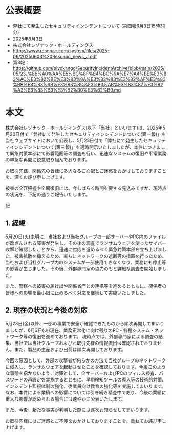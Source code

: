 # 公表概要
- 弊社にて発生したセキュリティインシデントについて (第四報6月3日15時30分)
- 2025年6月3日
- 株式会社レゾナック・ホールディングス
- https://www.resonac.com/system/files/2025-06/20250603%20Resonac_news_J.pdf
- 第3報：https://github.com/piyokango/SecurityIncidentArchive/blob/main/2025/05/23_%E6%A0%AA%E5%BC%8F%E4%BC%9A%E7%A4%BE%E3%83%AC%E3%82%BE%E3%83%8A%E3%83%83%E3%82%AF%E3%83%BB%E3%83%9B%E3%83%BC%E3%83%AB%E3%83%87%E3%82%A3%E3%83%B3%E3%82%B0%E3%82%B9.md

# 本文
株式会社レゾナック・ホールディングス(以下「当社」といいます)は、2025年5月20日付で「弊社にて発生したセキュリティインシデントについて(第一報)」を当社ウェブサイトにおいて公表し、5月23日付で「弊社にて発生したセキュリティインシデントについて(第三報)」を適時開示いたしましたが、本件につきまして緊急対策本部にて影響範囲等の調査を行い、迅速なシステムの復旧や平常業務の早急な再開に鋭意取り組んでおります。

お取引先様、関係先の皆様に多大なるご心配とご迷惑をおかけしておりますことを、深くお詫び申し上げます。

被害の全容把握や全面復旧には、今しばらく時間を要する見込みですが、現時点の状況を、下記の通りご報告いたします。

記

## 1. 経緯
5月20日(火)未明に、当社および当社グループの一部サーバーやPC内のファイルが改ざんされる障害が発生し、その後の調査でランサムウェアを使ったサイバー攻撃と確認したことから、迅速に対応を進めるべく緊急対策本部を立ち上げました。被害拡散を抑えるため、直ちにネットワークの遮断等の措置を行ったため、当社および当社グループ内のシステムが一部使用できなくなり、業務にも停止等の影響が生じました。その後、外部専門家の協力のもと詳細な調査を開始しました。

また、警察への被害の届け出や関係省庁との連携等を進めるとともに、関係者の皆様への影響を最小限に止めるべく対応を継続して実施いたしました。

## 2. 現在の状況と今後の対応
5月23日(金)以降、一部の事業で安全が確認できたものから順次再開してまいりましたが、6月3日(火)現在、業務正常化に向け残りのPC・各種システム・ネットワーク等の復旧を進めております。 現時点では、外部専門家による調査の結果、当社では当社グループおよびお取引先様の情報流出は確認されておりません。また、製品の生産および出荷は順次再開しております。

今回の原因として、外部の攻撃者が何らかの方法で当社グループのネットワークに侵入し、ランサムウェアを起動させたことを確認しております。今後このような事態を招かないよう、対策として、全サーバーおよびPCのウィルス検査、パスワードの再設定を実施するとともに、早期検知ツールの導入等の技術的対策、インシデント監視体制の強化、従業員向け教育の強化等を実施してまいります。 なお、本件による業績への影響については引き続き精査中であり、今後の業績に重大な影響が認められる場合には速やかに公表いたします。

また、今後、新たな事実が判明した際には逐次お知らせしてまいります。

お取引先様にはご迷惑とご不便をおかけしておりますことを、重ねてお詫び申し上げます。
